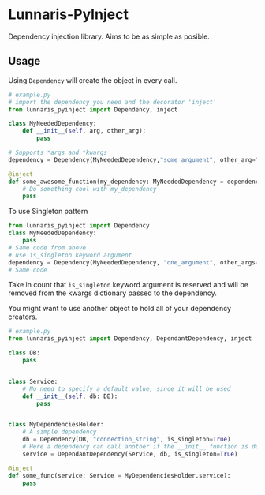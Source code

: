 # Lunnaris-PyInject
Dependency injection library. Aims to be as simple as posible.

## Usage
Using `Dependency` will create the object in every call.
```python
# example.py
# import the dependency you need and the decorator 'inject'
from lunnaris_pyinject import Dependency, inject

class MyNeededDependency:
    def __init__(self, arg, other_arg):
        pass

# Supports *args and *kwargs
dependency = Dependency(MyNeededDependency,"some argument", other_arg="other arg")

@inject
def some_awesome_function(my_dependency: MyNeededDependency = dependency):
    # Do something cool with my_dependency
    pass
```
To use Singleton pattern 
```python
from lunnaris_pyinject import Dependency
class MyNeededDependency:
    pass
# Same code from above
# use is_singleton keyword argument
dependency = Dependency(MyNeededDependency, "one_argument", other_args=1, is_singleton=True)
# Same code
```
Take in count that `is_singleton` keyword argument is reserved and will be removed from the
kwargs dictionary passed to the dependency.

You might want to use another object to hold all of your dependency creators.
```python
# example.py
from lunnaris_pyinject import Dependency, DependantDependency, inject

class DB:
    pass


class Service:
    # No need to specify a default value, since it will be used 
    def __init__(self, db: DB):
        pass


class MyDependenciesHolder:
    # A simple dependency
    db = Dependency(DB, "connection_string", is_singleton=True)
    # Here a dependency can call another if the __init__ function is decorated with @inject
    service = DependantDependency(Service, db, is_singleton=True)

@inject
def some_func(service: Service = MyDependenciesHolder.service):
    pass
```
